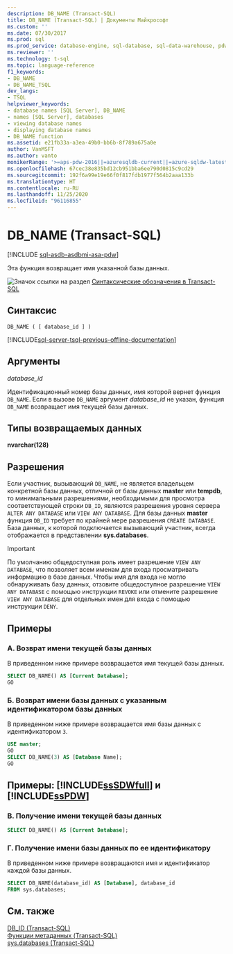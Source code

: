 ```yaml
---
description: DB_NAME (Transact-SQL)
title: DB_NAME (Transact-SQL) | Документы Майкрософт
ms.custom: ''
ms.date: 07/30/2017
ms.prod: sql
ms.prod_service: database-engine, sql-database, sql-data-warehouse, pdw
ms.reviewer: ''
ms.technology: t-sql
ms.topic: language-reference
f1_keywords:
- DB_NAME
- DB_NAME_TSQL
dev_langs:
- TSQL
helpviewer_keywords:
- database names [SQL Server], DB_NAME
- names [SQL Server], databases
- viewing database names
- displaying database names
- DB_NAME function
ms.assetid: e21fb33a-a3ea-49b0-bb6b-8f789a675a0e
author: VanMSFT
ms.author: vanto
monikerRange: '>=aps-pdw-2016||=azuresqldb-current||=azure-sqldw-latest||>=sql-server-2016||=sqlallproducts-allversions||>=sql-server-linux-2017||=azuresqldb-mi-current'
ms.openlocfilehash: 67cec38e835bd12cb951bba6ee790d0815c9cd29
ms.sourcegitcommit: 192f6a99e19e66f0f817fdb1977f564b2aaa133b
ms.translationtype: HT
ms.contentlocale: ru-RU
ms.lasthandoff: 11/25/2020
ms.locfileid: "96116855"
---
```

# <a name="db_name-transact-sql"></a>DB_NAME (Transact-SQL)
[!INCLUDE [sql-asdb-asdbmi-asa-pdw](../../includes/applies-to-version/sql-asdb-asdbmi-asa-pdw.md)]

Эта функция возвращает имя указанной базы данных.
  
![Значок ссылки на раздел](../../database-engine/configure-windows/media/topic-link.gif "Значок ссылки на раздел") [Синтаксические обозначения в Transact-SQL](../../t-sql/language-elements/transact-sql-syntax-conventions-transact-sql.md)
  
## <a name="syntax"></a>Синтаксис  
  
```syntaxsql
DB_NAME ( [ database_id ] )  
```  
  
[!INCLUDE[sql-server-tsql-previous-offline-documentation](../../includes/sql-server-tsql-previous-offline-documentation.md)]

## <a name="arguments"></a>Аргументы
*database_id*  

Идентификационный номер базы данных, имя которой вернет функция `DB_NAME`. Если в вызове `DB_NAME` аргумент *database_id* не указан, функция `DB_NAME` возвращает имя текущей базы данных.
  
## <a name="return-types"></a>Типы возвращаемых данных
**nvarchar(128)**
  
## <a name="permissions"></a>Разрешения  

Если участник, вызывающий `DB_NAME`, не является владельцем конкретной базы данных, отличной от базы данных **master** или **tempdb**, то минимальными разрешениями, необходимыми для просмотра соответствующей строки `DB_ID`, являются разрешения уровня сервера `ALTER ANY DATABASE` или `VIEW ANY DATABASE`. Для базы данных **master** функция `DB_ID` требует по крайней мере разрешения `CREATE DATABASE`. База данных, к которой подключается вызывающий участник, всегда отображается в представлении **sys.databases**.
  
> [!IMPORTANT]  
>  По умолчанию общедоступная роль имеет разрешение `VIEW ANY DATABASE`, что позволяет всем именам для входа просматривать информацию в базе данных. Чтобы имя для входа не могло обнаруживать базу данных, отзовите общедоступное разрешение `VIEW ANY DATABASE` с помощью инструкции `REVOKE` или отмените разрешение `VIEW ANY DATABASE` для отдельных имен для входа с помощью инструкции `DENY`.
  
## <a name="examples"></a>Примеры  
  
### <a name="a-returning-the-current-database-name"></a>A. Возврат имени текущей базы данных  
В приведенном ниже примере возвращается имя текущей базы данных.
  
```sql
SELECT DB_NAME() AS [Current Database];  
GO  
```  
  
### <a name="b-returning-the-database-name-of-a-specified-database-id"></a>Б. Возврат имени базы данных с указанным идентификатором базы данных  
В приведенном ниже примере возвращается имя базы данных с идентификатором `3`.
  
```sql
USE master;  
GO  
SELECT DB_NAME(3) AS [Database Name];  
GO  
```  
  
## <a name="examples-sssdwfull-and-sspdw"></a>Примеры: [!INCLUDE[ssSDWfull](../../includes/sssdwfull-md.md)] и [!INCLUDE[ssPDW](../../includes/sspdw-md.md)]  
  
### <a name="c-return-the-current-database-name"></a>В. Получение имени текущей базы данных  
  
```sql
SELECT DB_NAME() AS [Current Database];  
```  
  
### <a name="d-return-the-name-of-a-database-by-using-the-database-id"></a>Г. Получение имени базы данных по ее идентификатору  
В приведенном ниже примере возвращаются имя и идентификатор каждой базы данных.
  
```sql
SELECT DB_NAME(database_id) AS [Database], database_id  
FROM sys.databases;  
```  
  
## <a name="see-also"></a>См. также
[DB_ID (Transact-SQL)](../../t-sql/functions/db-id-transact-sql.md)  
[Функции метаданных (Transact-SQL)](../../t-sql/functions/metadata-functions-transact-sql.md)  
[sys.databases (Transact-SQL)](../../relational-databases/system-catalog-views/sys-databases-transact-sql.md)
  
  

